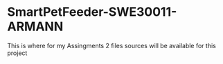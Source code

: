 # SmartPetFeeder-SWE30011-ARMANN
This is where for my Assingments 2 files sources will be available for this project
